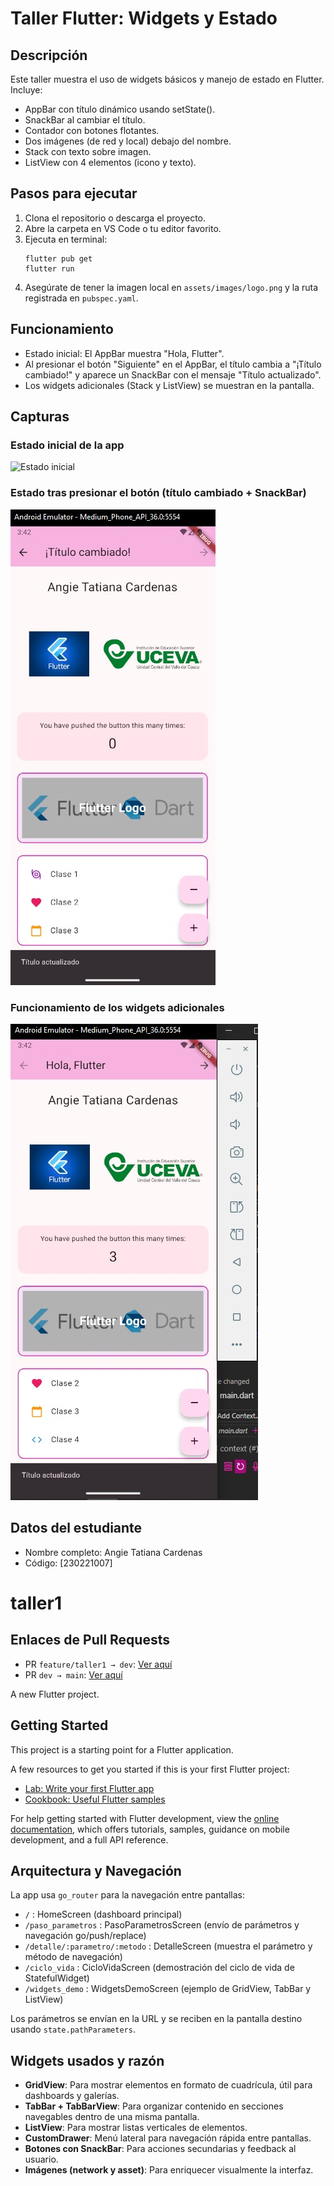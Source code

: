 # Taller Flutter: Widgets y Estado

## Descripción
Este taller muestra el uso de widgets básicos y manejo de estado en Flutter. Incluye:
- AppBar con título dinámico usando setState().
- SnackBar al cambiar el título.
- Contador con botones flotantes.
- Dos imágenes (de red y local) debajo del nombre.
- Stack con texto sobre imagen.
- ListView con 4 elementos (icono y texto).

## Pasos para ejecutar
1. Clona el repositorio o descarga el proyecto.
2. Abre la carpeta en VS Code o tu editor favorito.
3. Ejecuta en terminal:
	```
	flutter pub get
	flutter run
	```
4. Asegúrate de tener la imagen local en `assets/images/logo.png` y la ruta registrada en `pubspec.yaml`.

## Funcionamiento
- Estado inicial: El AppBar muestra "Hola, Flutter".
- Al presionar el botón "Siguiente" en el AppBar, el título cambia a "¡Título cambiado!" y aparece un SnackBar con el mensaje "Título actualizado".
- Los widgets adicionales (Stack y ListView) se muestran en la pantalla.

## Capturas

### Estado inicial de la app
![Estado inicial](assets/images/Estado_inicial.png)

### Estado tras presionar el botón (título cambiado + SnackBar)
![Título cambiado y SnackBar](assets/images/Cambiar_titulo.jpg)

### Funcionamiento de los widgets adicionales
![Widgets adicionales](assets/images/Otros_widgets.jpg)

## Datos del estudiante
- Nombre completo: Angie Tatiana Cardenas
- Código: [230221007]
# taller1

## Enlaces de Pull Requests

- PR `feature/taller1 → dev`: [Ver aquí](https://github.com/AngieC23/curso-moviles-flutter/pull/1)
- PR `dev → main`: [Ver aquí](https://github.com/AngieC23/curso-moviles-flutter/pull/2)

A new Flutter project.

## Getting Started

This project is a starting point for a Flutter application.

A few resources to get you started if this is your first Flutter project:

- [Lab: Write your first Flutter app](https://docs.flutter.dev/get-started/codelab)
- [Cookbook: Useful Flutter samples](https://docs.flutter.dev/cookbook)

For help getting started with Flutter development, view the
[online documentation](https://docs.flutter.dev/), which offers tutorials,
samples, guidance on mobile development, and a full API reference.

## Arquitectura y Navegación

La app usa `go_router` para la navegación entre pantallas:
- `/` : HomeScreen (dashboard principal)
- `/paso_parametros` : PasoParametrosScreen (envío de parámetros y navegación go/push/replace)
- `/detalle/:parametro/:metodo` : DetalleScreen (muestra el parámetro y método de navegación)
- `/ciclo_vida` : CicloVidaScreen (demostración del ciclo de vida de StatefulWidget)
- `/widgets_demo` : WidgetsDemoScreen (ejemplo de GridView, TabBar y ListView)

Los parámetros se envían en la URL y se reciben en la pantalla destino usando `state.pathParameters`.

## Widgets usados y razón

- **GridView**: Para mostrar elementos en formato de cuadrícula, útil para dashboards y galerías.
- **TabBar + TabBarView**: Para organizar contenido en secciones navegables dentro de una misma pantalla.
- **ListView**: Para mostrar listas verticales de elementos.
- **CustomDrawer**: Menú lateral para navegación rápida entre pantallas.
- **Botones con SnackBar**: Para acciones secundarias y feedback al usuario.
- **Imágenes (network y asset)**: Para enriquecer visualmente la interfaz.
